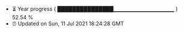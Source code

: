 - ⏳ Year progress { ███████████████▁▁▁▁▁▁▁▁▁▁▁▁▁▁▁ } 52.54 %
- ⏰ Updated on Sun, 11 Jul 2021 18:24:28 GMT

